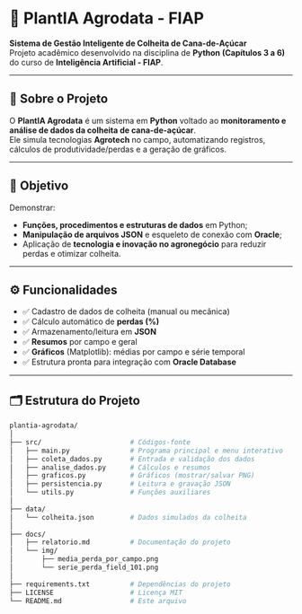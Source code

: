 # 🌾 PlantIA Agrodata - FIAP

**Sistema de Gestão Inteligente de Colheita de Cana-de-Açúcar**  
Projeto acadêmico desenvolvido na disciplina de **Python (Capítulos 3 a 6)** do curso de **Inteligência Artificial - FIAP**.

---

## 📘 Sobre o Projeto
O **PlantIA Agrodata** é um sistema em **Python** voltado ao **monitoramento e análise de dados da colheita de cana-de-açúcar**.  
Ele simula tecnologias **Agrotech** no campo, automatizando registros, cálculos de produtividade/perdas e a geração de gráficos.

---

## 🧠 Objetivo
Demonstrar:
- **Funções, procedimentos e estruturas de dados** em Python;
- **Manipulação de arquivos JSON** e esqueleto de conexão com **Oracle**;
- Aplicação de **tecnologia e inovação no agronegócio** para reduzir perdas e otimizar colheita.

---

## ⚙️ Funcionalidades
- ✅ Cadastro de dados de colheita (manual ou mecânica)  
- ✅ Cálculo automático de **perdas (%)**  
- ✅ Armazenamento/leitura em **JSON**  
- ✅ **Resumos** por campo e geral  
- ✅ **Gráficos** (Matplotlib): médias por campo e série temporal  
- ✅ Estrutura pronta para integração com **Oracle Database**

---

## 🗂️ Estrutura do Projeto
```bash
plantia-agrodata/
│
├── src/                      # Códigos-fonte
│   ├── main.py               # Programa principal e menu interativo
│   ├── coleta_dados.py       # Entrada e validação dos dados
│   ├── analise_dados.py      # Cálculos e resumos
│   ├── graficos.py           # Gráficos (mostrar/salvar PNG)
│   ├── persistencia.py       # Leitura e gravação JSON
│   └── utils.py              # Funções auxiliares
│
├── data/
│   └── colheita.json         # Dados simulados da colheita
│
├── docs/
│   ├── relatorio.md          # Documentação do projeto
│   └── img/
│       ├── media_perda_por_campo.png
│       └── serie_perda_field_101.png
│
├── requirements.txt          # Dependências do projeto
├── LICENSE                   # Licença MIT
└── README.md                 # Este arquivo
